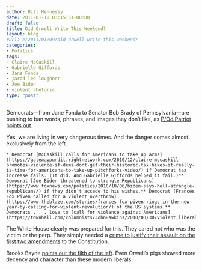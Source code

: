 ```yaml
---
author: Bill Hennessy
date: 2011-01-10 03:15:51+00:00
draft: false
title: Did Orwell Write This Weekend?
layout: blog
#url: e/2011/01/09/did-orwell-write-this-weekend/
categories:
- Politics
tags:
- Claire McCaskill
- Gabrielle Giffords
- Jane Fonda
- jarod lee loughner
- Joe Biden
- violent rhetoric
type: "post"
---
```


Democrats—from Jane Fonda to Senator Bob Brady of Pennsylvania—are pushing to ban words, phrases, and images they don’t like, as [P/Od Patriot points out](https://www.poedpatriot.com/2011/01/attack-on-free-speech-begins-democrat.html).

 

Yes, we are living in very dangerous times. And the danger comes almost exclusively from the left.

 

    * Democrat [McCaskill calls for Americans to take up arms](https://gatewaypundit.rightnetwork.com/2010/12/claire-mccaskill-promotes-violence-if-dems-dont-get-their-historic-tax-hikes-it-really-is-time-for-americans-to-take-up-pitchforks-video/) if Democrat tax increase fails. (It did. And Gabrielle Giffords helped it fail.)** Democrat [Joe Biden threatened to strangle Republicans](https://www.foxnews.com/politics/2010/10/06/biden-says-hell-strangle-republicans/) if they didn’t accede to his wishes.** Democrat [Frances Fox Piven called for a violent overthrow](https://www.theblaze.com/stories/frances-fox-piven-rings-in-the-new-year-by-calling-for-violent-revolution/) of the US systems.** Democrats . . . love to [call for violence against Americans](https://townhall.com/columnists/JohnHawkins/2010/03/30/violent_liberal_hate_rhetoric_fifteen_quotes/page/full/).  

The White House clearly was prepared for this. They cared not who was the victim or the perp. They simply needed a [crime to justify their assault on the first two amendments](https://www.foxnews.com/politics/2011/01/08/report-obama-administration-plans-create-internet-id-americans/) to the Constitution. 

 

Brooks Bayne [points out the filth of the left](https://thegraph.com/2011/01/leftists-take-to-twitter-to-blamethreaten-beck-palin-and-tea-party-for-az-shooting/). Even Orwell’s pigs showed more decency and character than these modern liberals. 
